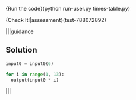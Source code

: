 {Run the code}(python run-user.py times-table.py)

{Check It!|assessment}(test-788072892)

|||guidance
## Solution

```python
input0 = input0(6)

for i in range(1, 13):
  output(input0 * i)
```
|||
